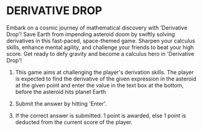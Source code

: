 # DERIVATIVE DROP

Embark on a cosmic journey of mathematical discovery with 'Derivative Drop'! Save Earth from impending asteroid doom by swiftly solving derivatives in this fast-paced, space-themed game. Sharpen your calculus skills, enhance mental agility, and challenge your friends to beat your high score. Get ready to defy gravity and become a calculus hero in 'Derivative Drop'!

1. This game aims at challenging the player's derivation skills. The player is expected to find the derivative of the given    expression in the asteroid at the given point and enter the value in the text box at the bottom, before the asteroid        hits planet Earth 

2. Submit the answer by hitting 'Enter'.

3. If the correct answer is submitted. 1 point is awarded, else 1 point is deducted from the current score of the player.
